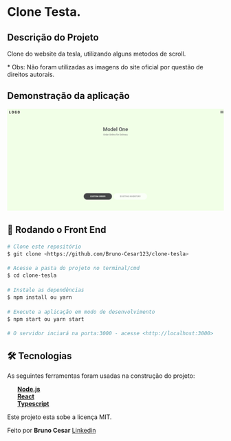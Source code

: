 # Clone Testa.


## Descrição do Projeto
<p>Clone do website da tesla, utilizando alguns metodos de scroll.</p>

<p>
  * Obs: Não foram utilizadas as imagens do site oficial por questão de direitos autorais.
</p>

<h2>Demonstração da aplicação</h2>

<div>
  <img width="900px" src="./.github/landing-image.PNG">
</div>

## 🎲 Rodando o Front End 

```bash
# Clone este repositório
$ git clone <https://github.com/Bruno-Cesar123/clone-tesla>

# Acesse a pasta do projeto no terminal/cmd
$ cd clone-tesla

# Instale as dependências
$ npm install ou yarn 

# Execute a aplicação em modo de desenvolvimento
$ npm start ou yarn start

# O servidor inciará na porta:3000 - acesse <http://localhost:3000>
```

## 🛠 Tecnologias 

<p>As seguintes ferramentas foram usadas na construção do projeto:</p>

<div>
  <ul>
    <li style="list-style: none"> <a href="https://nodejs.org/en/"> <strong>Node.js</strong> </a></li>
    <li style="list-style: none"> <a href="https://pt-br.reactjs.org/"> <strong>React</strong> </a></li>
    <li style="list-style: none"> <a href="https://www.typescriptlang.org/"> <strong>Typescript</strong> </a></li>
  </ul>
  </ul>
</div>

<p>Este projeto esta sobe a licença MIT.</p>

<p>Feito por <strong>Bruno Cesar</strong> <a href="https://www.linkedin.com/in/bruno-cesar-b0039715a/">Linkedin</a>